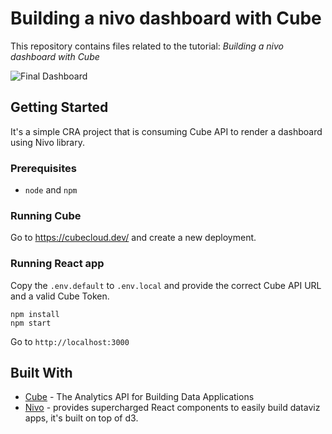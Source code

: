 # Building a nivo dashboard with Cube

This repository contains files related to the tutorial: _Building a nivo dashboard with Cube_

![Final Dashboard](https://i.imgur.com/7nLVozg.png)

## Getting Started

It's a simple CRA project that is consuming Cube API to render a dashboard using Nivo library.
### Prerequisites

* `node` and `npm`

### Running Cube

Go to https://cubecloud.dev/ and create a new deployment.

### Running React app

Copy the `.env.default` to `.env.local` and provide the correct Cube API URL and a valid Cube Token.

```
npm install
npm start
```

Go to `http://localhost:3000`


## Built With

* [Cube](https://cube.dev/) - The Analytics API for Building Data Applications
* [Nivo](https://nivo.rocks/) - provides supercharged React components to easily build dataviz apps, it's built on top of d3.